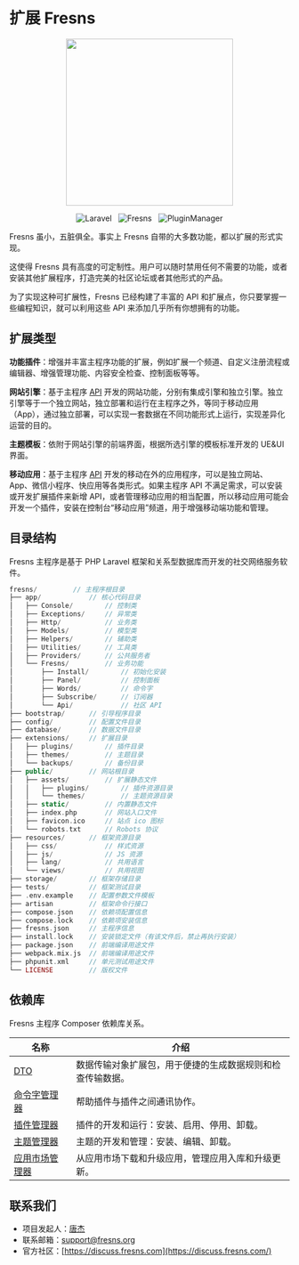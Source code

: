 # 扩展 Fresns

<p align="center"><img src="https://files.fresns.org/wiki/images/logo.png" width="300"></p>

<p align="center">
<img src="https://img.shields.io/badge/Laravel-10.x-blue" alt="Laravel" style="display:inline;">
<img src="https://img.shields.io/badge/Fresns-2.x-orange" alt="Fresns" style="display:inline;margin:0 8px;">
<img src="https://img.shields.io/badge/PluginManager-2.x-blueviolet" alt="PluginManager" style="display:inline;">
</p>

Fresns 虽小，五脏俱全。事实上 Fresns 自带的大多数功能，都以扩展的形式实现。

这使得 Fresns 具有高度的可定制性。用户可以随时禁用任何不需要的功能，或者安装其他扩展程序，打造完美的社区论坛或者其他形式的产品。

为了实现这种可扩展性，Fresns 已经构建了丰富的 API 和扩展点，你只要掌握一些编程知识，就可以利用这些 API 来添加几乎所有你想拥有的功能。


## 扩展类型

**功能插件**：增强并丰富主程序功能的扩展，例如扩展一个频道、自定义注册流程或编辑器、增强管理功能、内容安全检查、控制面板等等。

**网站引擎**：基于主程序 [API](../api/) 开发的网站功能，分别有集成引擎和独立引擎。独立引擎等于一个独立网站，独立部署和运行在主程序之外，等同于移动应用（App），通过独立部署，可以实现一套数据在不同功能形式上运行，实现差异化运营的目的。

**主题模板**：依附于网站引擎的前端界面，根据所选引擎的模板标准开发的 UE&UI 界面。

**移动应用**：基于主程序 [API](../api/) 开发的移动在外的应用程序，可以是独立网站、App、微信小程序、快应用等各类形式。如果主程序 API 不满足需求，可以安装或开发扩展插件来新增 API，或者管理移动应用的相当配置，所以移动应用可能会开发一个插件，安装在控制台“移动应用”频道，用于增强移动端功能和管理。


## 目录结构

Fresns 主程序是基于 PHP Laravel 框架和关系型数据库而开发的社交网络服务软件。

```php
fresns/         // 主程序根目录
├── app/            // 核心代码目录
│   ├── Console/        // 控制类
│   ├── Exceptions/     // 异常类
│   ├── Http/           // 业务类
│   ├── Models/         // 模型类
│   ├── Helpers/        // 辅助类
│   ├── Utilities/      // 工具类
│   ├── Providers/      // 公共服务者
│   └── Fresns/         // 业务功能
│       ├── Install/        // 初始化安装
│       ├── Panel/          // 控制面板
│       ├── Words/          // 命令字
│       ├── Subscribe/      // 订阅器
│       └── Api/            // 社区 API
├── bootstrap/      // 引导程序目录
├── config/         // 配置文件目录
├── database/       // 数据文件目录
├── extensions/     // 扩展目录
│   ├── plugins/        // 插件目录
│   ├── themes/         // 主题目录
│   └── backups/        // 备份目录
├── public/         // 网站根目录
│   ├── assets/         // 扩展静态文件
│   │   ├── plugins/        // 插件资源目录
│   │   └── themes/         // 主题资源目录
│   ├── static/         // 内置静态文件
│   ├── index.php       // 网站入口文件
│   ├── favicon.ico     // 站点 ico 图标
│   └── robots.txt      // Robots 协议
├── resources/      // 框架资源目录
│   ├── css/            // 样式资源
│   ├── js/             // JS 资源
│   ├── lang/           // 共用语言
│   └── views/          // 共用视图
├── storage/        // 框架存储目录
├── tests/          // 框架测试目录
├── .env.example    // 配置参数文件模板
├── artisan         // 框架命令行接口
├── compose.json    // 依赖项配置信息
├── compose.lock    // 依赖项安装信息
├── fresns.json     // 主程序信息
├── install.lock    // 安装锁定文件（有该文件后，禁止再执行安装）
├── package.json    // 前端编译用途文件
├── webpack.mix.js  // 前端编译用途文件
├── phpunit.xml     // 单元测试用途文件
└── LICENSE         // 版权文件
```


## 依赖库

Fresns 主程序 Composer 依赖库关系。

| 名称 | 介绍 |
| --- | --- |
| [DTO](https://github.com/fresns/dto) | 数据传输对象扩展包，用于便捷的生成数据规则和检查传输数据。 |
| [命令字管理器](https://github.com/fresns/cmd-word-manager) | 帮助插件与插件之间通讯协作。 |
| [插件管理器](https://github.com/fresns/plugin-manager) | 插件的开发和运行：安装、启用、停用、卸载。 |
| [主题管理器](https://github.com/fresns/theme-manager) | 主题的开发和管理：安装、编辑、卸载。 |
| [应用市场管理器](https://github.com/fresns/market-manager) | 从应用市场下载和升级应用，管理应用入库和升级更新。 |


## 联系我们

- 项目发起人：[唐杰](https://tangjie.me/about)
- 联系邮箱：[support@fresns.org](mailto:support@fresns.org)
- 官方社区：[https://discuss.fresns.com](https://discuss.fresns.com/)

